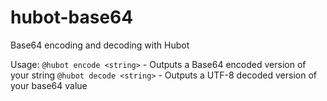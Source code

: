 # hubot-base64

Base64 encoding and decoding with Hubot 

Usage: 
`@hubot encode <string>` - Outputs a Base64 encoded version of your string
`@hubot decode <string>` - Outputs a UTF-8 decoded version of your base64 value
